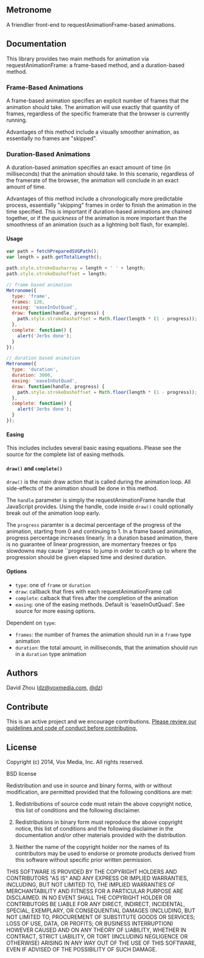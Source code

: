 
## Metronome

A friendlier front-end to requestAnimationFrame-based animations.

## Documentation

This library provides two main methods for animation via requestAnimationFrame: a frame-based
method, and a duration-based method.

### Frame-Based Animations

A frame-based animation specifies an explicit number of frames that the animation should take.  The animation will use exactly that quantity of frames, regardless of the specific framerate that the browser is currently running. 

Advantages of this method include a visually smoother animation, as essentially no frames are "skipped".

### Duration-Based Animations

A duration-based animation specifies an exact amount of time (in milliseconds) that the animation should take.  In this scenario, regardless of the framerate of the browser, the animation will conclude in an exact amount of time.

Advantages of this method include a chronologically more predictable process, essentially "skipping" frames in order to finish the animation in the time specified.  This is important if duration-based animations are chained together, or if the *quickness* of the animation is more important than the smoothness of an animation (such as a lightning bolt flash, for example).

#### Usage

```javascript
var path = fetchPreparedSVGPath();
var length = path.getTotalLength();

path.style.strokeDasharray = length + ' ' + length;
path.style.strokeDashoffset = length;

// frame based animation
Metronome({
  type: 'frame',
  frames: 120,
  easing: 'easeInOutQuad',
  draw: function(handle, progress) {
    path.style.strokeDashoffset = Math.floor(length * (1 - progress));
  },
  complete: function() {
    alert('Jerbs done');
  }
});

// duration based animation
Metronome({
  type: 'duration',
  duration: 3000,
  easing: 'easeInOutQuad',
  draw: function(handle, progress) {
    path.style.strokeDashoffset = Math.floor(length * (1 - progress));
  },
  complete: function() {
    alert('Jerbs done');
  }
});


```

#### Easing

This includes includes several basic easing equations.  Please see the source for the complete list of easing methods.

#### ``draw()`` and ``complete()``

``draw()`` is the main draw action that is called during the animation loop.  All side-effects of the animation shoudl be done in this method. 

The ``handle`` parameter is simply the requestAnimationFrame handle that JavaScript provides.  Using the handle, code inside ``draw()`` could optionally break out of the animation loop early.  

The ``progress`` paramter is a decimal percentage of the progress of the animation, starting from 0 and continuing to 1. In a frame based animation, progress percentage increases linearly.  In a duration based animation, there is no guarantee of linear progression, are momentary freezes or fps slowdowns may cause ``progress` to jump in order to catch up to where the progression should be given elapsed time and desired duration.

#### Options

- ``type``: one of ``frame`` or ``duration``
- ``draw``: callback that fires with each requestAnimationFrame call
- ``complete``: calback that fires after the completion of the animation
- ``easing``: one of the easing methods.  Default is 'easeInOutQuad'. See source for more easing options.

Dependent on ``type``:

- ``frames``: the number of frames the animation should run in a ``frame`` type animation
- ``duration``: the total amount, in milliseconds, that the animation should run in a ``duration`` type animation

## Authors

David Zhou (dz@voxmedia.com, [@dz](http://twitter.com/dz))

## Contribute

This is an active project and we encourage contributions. [Please review our guidelines and code of conduct before contributing.](https://github.com/voxmedia/open-source-contribution-guidelines)

## License 

Copyright (c) 2014, Vox Media, Inc.
All rights reserved.

BSD license

Redistribution and use in source and binary forms, with or without modification, are permitted provided that the following conditions are met:

1. Redistributions of source code must retain the above copyright notice, this list of conditions and the following disclaimer.

2. Redistributions in binary form must reproduce the above copyright notice, this list of conditions and the following disclaimer in the documentation and/or other materials provided with the distribution.

3. Neither the name of the copyright holder nor the names of its contributors may be used to endorse or promote products derived from this software without specific prior written permission.

THIS SOFTWARE IS PROVIDED BY THE COPYRIGHT HOLDERS AND CONTRIBUTORS "AS IS" AND ANY EXPRESS OR IMPLIED WARRANTIES, INCLUDING, BUT NOT LIMITED TO, THE IMPLIED WARRANTIES OF MERCHANTABILITY AND FITNESS FOR A PARTICULAR PURPOSE ARE DISCLAIMED. IN NO EVENT SHALL THE COPYRIGHT HOLDER OR CONTRIBUTORS BE LIABLE FOR ANY DIRECT, INDIRECT, INCIDENTAL, SPECIAL, EXEMPLARY, OR CONSEQUENTIAL DAMAGES (INCLUDING, BUT NOT LIMITED TO, PROCUREMENT OF SUBSTITUTE GOODS OR SERVICES; LOSS OF USE, DATA, OR PROFITS; OR BUSINESS INTERRUPTION) HOWEVER CAUSED AND ON ANY THEORY OF LIABILITY, WHETHER IN CONTRACT, STRICT LIABILITY, OR TORT (INCLUDING NEGLIGENCE OR OTHERWISE) ARISING IN ANY WAY OUT OF THE USE OF THIS SOFTWARE, EVEN IF ADVISED OF THE POSSIBILITY OF SUCH DAMAGE.
